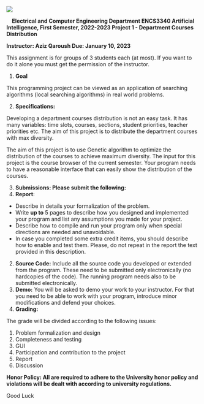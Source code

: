  ![](Aspose.Words.e3270bc8-a4cd-43bc-ab30-8aa7c518082d.001.png)

`  `**Electrical and Computer Engineering Department ENCS3340 Artificial Intelligence, First Semester, 2022-2023 Project 1 -  Department Courses Distribution** 

**Instructor: Aziz Qaroush Due: January 10, 2023** 

This assignment is for groups of 3 students each (at most). If you want to do it alone you must get the permission of the instructor. 

1. **Goal** 

This programming project can be viewed as an application of searching algorithms (local searching algorithms) in real world problems.  

2. **Specifications:**  

Developing a department courses distribution is not an easy task. It has many variables: time slots, courses, sections, student priorities, teacher priorities etc. The aim of this project is to distribute the department courses with max diversity.  

The aim of this project is to use Genetic algorithm to optimize the distribution of the courses to achieve maximum diversity. The input for this project is the course browser of the current semester. Your program needs to have a reasonable interface that can easily show the distribution of the courses.  

3. **Submissions: Please submit the following:** 
1. **Report**:  
- Describe in details your formalization of the problem. 
- Write **up to** 5 pages to describe how you designed and implemented your program and list any assumptions you made for your project.  
- Describe how to compile and run your program only when special directions are needed and unavoidable.  
- In case you completed some extra credit items, you should describe how to enable and  test  them.  Please,  do  not  repeat  in  the  report  the  text  provided  in  this description. 
2. **Source  Code:**  Include  all  the  source  code  you  developed  or  extended  from  the program. These need to be submitted only electronically (no hardcopies of the code). The running program needs also to be submitted electronically.  
2. **Demo:** You will be asked to demo your work to your instructor. For that you need to be able to work with your program, introduce minor modifications and defend your choices.   
2. **Grading:** 

The grade will be divided according to the following issues: 

1. Problem formalization and design 
1. Completeness and testing  
1. GUI 
1. Participation and contribution to the project  
1. Report 
1. Discussion 

**Honor Policy: All are required to adhere to the University honor policy and violations will be dealt with according to university regulations.**  

Good Luck 
